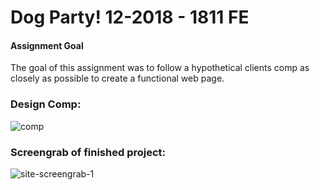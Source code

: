 # Dog Party! 12-2018 - 1811 FE

#### Assignment Goal
The goal of this assignment was to follow a hypothetical clients comp as closely as possible to create a functional web page.

### Design Comp:
![comp](https://user-images.githubusercontent.com/44077214/49384933-62292580-f6d9-11e8-93d2-f991f40c827c.jpg)

### Screengrab of finished project:
![site-screengrab-1](https://user-images.githubusercontent.com/44077214/49384930-5f2e3500-f6d9-11e8-8f79-5452f2dd408c.jpg)
